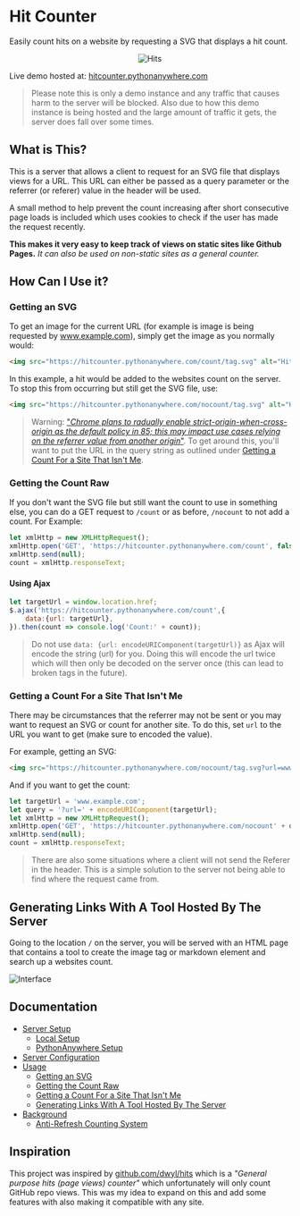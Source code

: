 # Hit Counter
Easily count hits on a website by requesting a SVG that displays a hit count.

<div style="text-align: center">
    <img src="https://hitcounter.pythonanywhere.com/count/tag.svg?url=https%3A%2F%2Fgithub.com%2Fbrentvollebregt%2Fhit-counter" alt="Hits">
</div>

Live demo hosted at: [hitcounter.pythonanywhere.com](https://hitcounter.pythonanywhere.com/)

> Please note this is only a demo instance and any traffic that causes harm to the server will be blocked.
> Also due to how this demo instance is being hosted and the large amount of traffic it gets, the server does fall over some times.

## What is This?
This is a server that allows a client to request for an SVG file that displays views for a URL. This URL can either be passed as a query parameter or the referrer (or referer) value in the header will be used.

A small method to help prevent the count increasing after short consecutive page loads is included which uses cookies to check if the user has made the request recently.

**This makes it very easy to keep track of views on static sites like Github Pages.** *It can also be used on non-static sites as a general counter.*

## How Can I Use it?
### Getting an SVG
To get an image for the current URL (for example is image is being requested by www.example.com), simply get the image as you normally would:

```html
<img src="https://hitcounter.pythonanywhere.com/count/tag.svg" alt="Hits">
```

In this example, a hit would be added to the websites count on the server. To stop this from occurring but still get the SVG file, use:

```html
<img src="https://hitcounter.pythonanywhere.com/nocount/tag.svg" alt="Hits">
```

> Warning: ["*Chrome plans to radually enable strict-origin-when-cross-origin as the default policy in 85; this may impact use cases relying on the referrer value from another origin*"](https://developers.google.com/web/updates/2020/07/referrer-policy-new-chrome-default). To get around this, you'll want to put the URL in the query string as outlined under [Getting a Count For a Site That Isn't Me](#getting-a-count-for-a-site-that-isnt-me).

### Getting the Count Raw
If you don't want the SVG file but still want the count to use in something else, you can do a GET request to ```/count``` or as before, ```/nocount``` to not add a count. For Example:

```javascript
let xmlHttp = new XMLHttpRequest();
xmlHttp.open('GET', 'https://hitcounter.pythonanywhere.com/count', false);
xmlHttp.send(null);
count = xmlHttp.responseText;
```

#### Using Ajax

```javascript
let targetUrl = window.location.href;
$.ajax('https://hitcounter.pythonanywhere.com/count',{
    data:{url: targetUrl},
}).then(count => console.log('Count:' + count));
```

> Do not use `data: {url: encodeURIComponent(targetUrl)}` as Ajax will encode the string (url) for you. Doing this will encode the url twice which will then only be decoded on the server once (this can lead to broken tags in the future).

### Getting a Count For a Site That Isn't Me
There may be circumstances that the referrer may not be sent or you may want to request an SVG or count for another site. To do this, set `url` to the URL you want to get (make sure to encoded the value).

For example, getting an SVG:

```html
<img src="https://hitcounter.pythonanywhere.com/nocount/tag.svg?url=www.example.com" alt="Hits">
```

And if you want to get the count:

```javascript
let targetUrl = 'www.example.com';
let query = '?url=' + encodeURIComponent(targetUrl);
let xmlHttp = new XMLHttpRequest();
xmlHttp.open('GET', 'https://hitcounter.pythonanywhere.com/nocount' + query, false);
xmlHttp.send(null);
count = xmlHttp.responseText;
```

> There are also some situations where a client will not send the Referer in the header. This is a simple solution to the server not being able to find where the request came from.

## Generating Links With A Tool Hosted By The Server
Going to the location `/` on the server, you will be served with an HTML page that contains a tool to create the image tag or markdown element and search up a websites count.

![Interface](https://nitratine.net/posts/hit-counter/interface.png)

## Documentation
- [Server Setup](./docs/setup.md)
    - [Local Setup](./docs/setup.md#local-setup)
    - [PythonAnywhere Setup](./docs/setup.md#pythonanywhere-setup)
- [Server Configuration](./docs/config.md)
- [Usage](./docs/usage.md)
    - [Getting an SVG](./docs/usage.md#getting-an-svg)
    - [Getting the Count Raw](./docs/usage.md#getting-the-count-raw)
    - [Getting a Count For a Site That Isn't Me](./docs/usage.md#getting-a-count-for-a-site-that-isnt-me)
    - [Generating Links With A Tool Hosted By The Server](./docs/usage.md#generating-links-with-a-tool-hosted-by-the-server)
- [Background](./docs/background.md)
    - [Anti-Refresh Counting System](./docs/background.md#anti-refresh-counting-system)

## Inspiration
This project was inspired by [github.com/dwyl/hits](https://github.com/dwyl/hits) which is a _"General purpose hits (page views) counter"_ which unfortunately will only count GitHub repo views. This was my idea to expand on this and add some features with also making it compatible with any site.
